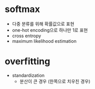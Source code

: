 # softmax
- 다중 분류를 위해 확률값으로 표현
- one-hot encoding으로 하나만 1로 표현
- cross entropy
- maximum likelihood estimation

# overfitting
- standardization
  - 분산이 큰 경우 (한쪽으로 치우친 경우)